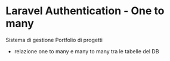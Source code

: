 # Laravel Authentication - One to many

Sistema di gestione Portfolio di progetti 
- relazione one to many e many to many tra le tabelle del DB